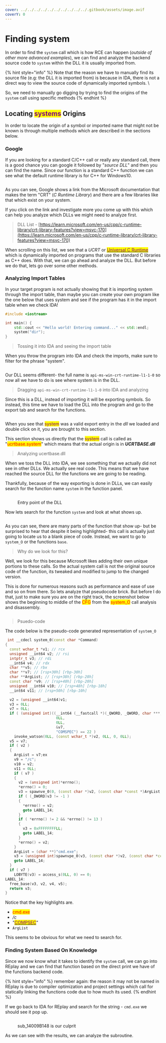 ```yaml
---
cover: ../../../../../../../../../../.gitbook/assets/image.avif
coverY: 0
---
```


# Finding system

In order to find the `system` call which is how RCE can happen (_outside of other more advanced examples_), we can find and analyze the backend source code to `system` within the DLL it is usually imported from.

{% hint style="info" %}
Note that the reason we have to manually find its source file (e.g: the DLL it is imported from) is because in IDA, there is not a direct way to view the source code of dynamically imported symbols. \


So, we need to manually go digging by trying to find the origins of the `system` call using specific methods
{% endhint %}

## Locating <mark style="color:purple;">systems</mark> Origins

In order to locate the origin of a symbol or imported name that might not be known is through multiple methods which are described in the sections below.

### Google

If you are looking for a standard C/C++ call or really any standard call, there is a good chance you can google it followed by "_source DLL_" and then you can find the name. Since our function is a standard C++ function we can see what the default runtime library is for C++ for Windows10.

<figure><img src="../../../../../../../../../../.gitbook/assets/GoogleSearch.png" alt=""><figcaption></figcaption></figure>

As you can see, Google shows a link from the Microsoft documentation that makes the term "CRT" (_C Runtime Library_) and there are a few libraries like that which exist on your system.&#x20;

If you click on the link and investigate more you come up with this which can help you analyze which DLLs we might need to analyze first.

> DLL List - [https://learn.microsoft.com/en-us/cpp/c-runtime-library/crt-library-features?view=msvc-170](https://learn.microsoft.com/en-us/cpp/c-runtime-library/crt-library-features?view=msvc-170)

When scrolling on this list, we see that a _UCRT_ or [<mark style="color:purple;">Universal C Runtime</mark>](https://www.google.com/search?q=what+does+UCRT+stand+for\&oq=what+does+UCRT+stand+for\&gs\_lcrp=EgZjaHJvbWUyBggAEEUYOTIJCAEQABgNGIAEMgkIAhAAGA0YgAQyCQgDEAAYDRiABDIJCAQQABgNGIAEMgkIBRAAGA0YgAQyCQgGEAAYDRiABDIJCAcQABgNGIAEMgkICBAAGA0YgAQyCQgJEAAYDRiABNIBCDU3NjdqMGo5qAIIsAIB\&sourceid=chrome\&ie=UTF-8) which is dynamically imported on programs that use the standard C libraries as C++ does. With that, we can go ahead and analyze the DLL. But before we do that, lets go over some other methods.

### Analyzing Import Tables

In your target program is not actually showing that it is importing system through the import table, than maybe you can create your own program like the one below that uses system and see if the program has it in the import table when we check IDA!

```cpp
#include <iostream>

int main() {
    std::cout << "Hello world! Entering command..." << std::endl;
    system("dir");
} 
```

> Tossing it into IDA and seeing the import table

When you throw the program into IDA and check the imports, make sure to filter for the phrase "system".

<figure><img src="../../../../../../../../../../.gitbook/assets/FoundLibrary.png" alt=""><figcaption></figcaption></figure>

Our DLL seems different- the full name is `api-ms-win-crt-runtime-l1-1-0` so now all we have to do is see where system is in the DLL.&#x20;

> Dragging `api-ms-win-crt-runtime-l1-1-0` into IDA and analyzing

Since this is a DLL, instead of importing it will be exporting symbols. So instead, this time we have to load the DLL into the program and go to the export tab and search for the functions.

<figure><img src="../../../../../../../../../../.gitbook/assets/SystemIsIn.png" alt=""><figcaption></figcaption></figure>

When you see that <mark style="color:purple;">system</mark> was a valid export entry in the _dll_ we loaded and double click on it, you are brought to this section.

This section shows us directly that the <mark style="color:purple;">system</mark> call is called as "<mark style="color:red;">ucrtbase.system</mark>" which means that the actual origin is in _**UCRTBASE.dll**_&#x20;

> Analyzing ucertbase.dll

When we toss the DLL into IDA, we see something that we actually did not see in other DLLs. We actually see real code. This means that we have reached the source DLL for the functions we are going to be reading.

Thankfully, because of the way exporting is done in DLLs, we can easily search for the function name `system` in the function panel.



<figure><img src="../../../../../../../../../../.gitbook/assets/LoadedDll.png" alt=""><figcaption><p>Entry point of the DLL</p></figcaption></figure>

Now lets search for the function `system` and look at what shows up.

<figure><img src="../../../../../../../../../../.gitbook/assets/Systemclal.png" alt=""><figcaption></figcaption></figure>

As you can see, there are many parts of the function that show up- but be surprised to hear that despite it being highlighted- this call is actually just going to locate us to a blank piece of code. Instead, we want to go to `system_O` or the functions `base`.

> Why do we look for this?

Well, we look for this because Microsoft likes adding their own unique portions to these calls. So the actual system call is not the original source code of the function, its tweaked and modified to jump to the changed version.

This is done for numerous reasons such as performance and ease of use and so on from there. So lets analyze that pseudocode brick. But before I do that, just to make sure you are on the right track, the screenshot below shows the beginning to middle of the <mark style="color:red;">CFG</mark> from the <mark style="color:red;">system\_O</mark> call analysis and disassembly.

&#x20;

<figure><img src="../../../../../../../../../../.gitbook/assets/WindowFollowAlongRCE_Replay.png" alt=""><figcaption></figcaption></figure>

> Psuedo-code

The code below is the pseudo-code generated representation of `system_O`&#x20;

```cpp
 int __cdecl system_0(const char *Command)
{
  const wchar_t *v1; // rcx
  unsigned __int64 v2; // rsi
  intptr_t v3; // rdi
  __int64 v4; // rdx
  char **v5; // rbx
  char **v7; // [rsp+30h] [rbp-30h]
  char **ArgList; // [rsp+38h] [rbp-28h]
  const char *v9; // [rsp+40h] [rbp-20h]
  unsigned __int64 v10; // [rsp+48h] [rbp-18h]
  __int64 v11; // [rsp+50h] [rbp-10h]

  v2 = (unsigned __int64)v1;
  v3 = 0LL;
  v7 = 0LL;
  if ( (unsigned int)((__int64 (__fastcall *)(_QWORD, _QWORD, char ***, const char *))sub_1800A9D40)(
                       0LL,
                       0LL,
                       &v7,
                       "COMSPEC") == 22 )
    invoke_watson(0LL, (const wchar_t *)v2, 0LL, 0, 0LL);
  v5 = v7;
  if ( v2 )
  {
    ArgList = v7;ex
    v9 = "/c";
    v10 = v2;
    v11 = 0LL;
    if ( v7 )
    {
      v2 = (unsigned int)*errno();
      *errno() = 0;
      v3 = spawnve_0(0, (const char *)v2, (const char *const *)ArgList, 0LL);
      if ( (_DWORD)v3 != -1 )
      {
        *errno() = v2;
        goto LABEL_14;
      }
      if ( *errno() != 2 && *errno() != 13 )
      {
        v3 = 0xFFFFFFFFLL;
        goto LABEL_14;
      }
      *errno() = v2;
    }
    ArgList = (char **)"cmd.exe";
    v3 = (unsigned int)spawnvpe_0(v3, (const char *)v2, (const char *const *)"cmd.exe", 0LL);
    goto LABEL_14;
  }
  if ( v7 )
    LOBYTE(v3) = access_s(0LL, 0) == 0;
LABEL_14:
  free_base(v3, v2, v4, v5);
  return v3;
}
```

Notice that the key highlights are.

* <mark style="color:red;">cmd.exe</mark>
* _/c_
* "[<mark style="color:purple;">COMPSEC</mark>](https://en.wikipedia.org/wiki/COMSPEC)"
* `ArgList`&#x20;

This seems to be obvious for what we need to search for.&#x20;

### Finding System Based On Knowledge

Since we now know what it takes to identify the `system` call, we can go into REplay and we can find that function based on the direct print we have of the functions backend code.

{% hint style="info" %}
remember again: the reason it may not be named in REplay is due to compiler optimization and project settings which call for statically linking the functions code due to how much its used.
{% endhint %}

If we go back to IDA for REplay and search for the string - `cmd.exe` we should see it pop up.

<figure><img src="../../../../../../../../../../.gitbook/assets/REplay_CmdexeSTRING.png" alt=""><figcaption><p>sub_14009B148 is our culprit </p></figcaption></figure>

As we can see with the results, we can analyze the subroutine.

